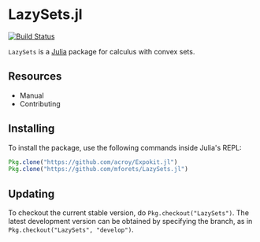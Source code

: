# LazySets.jl

[![Build Status](https://travis-ci.org/mforets/LazySets.jl.svg?branch=master)](https://travis-ci.org/mforets/LazySets.jl)

`LazySets` is a [Julia](http://julialang.org) package for calculus with convex sets.

## Resources

- Manual
- Contributing

## Installing

To install the package, use the following commands inside Julia's REPL:
```julia
Pkg.clone("https://github.com/acroy/Expokit.jl")
Pkg.clone("https://github.com/mforets/LazySets.jl")
```

## Updating

To checkout the current stable version, do `Pkg.checkout("LazySets")`. The latest
development version can be obtained by specifying the branch, as in
`Pkg.checkout("LazySets", "develop")`.

